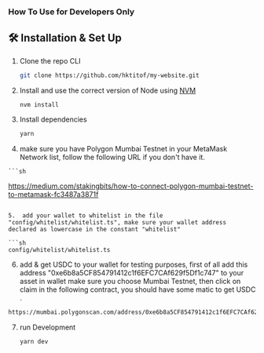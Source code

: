 ### How To Use for Developers Only

## 🛠 Installation & Set Up

1. Clone the repo CLI

   ```sh
   git clone https://github.com/hktitof/my-website.git
   ```

2. Install and use the correct version of Node using [NVM](https://github.com/nvm-sh/nvm)

   ```sh
   nvm install
   ```

3. Install dependencies

   ```sh
   yarn
   ```
  4. make sure you have Polygon Mumbai Testnet in your MetaMask Network list, follow the following URL if you don't have it.

    ```sh
   https://medium.com/stakingbits/how-to-connect-polygon-mumbai-testnet-to-metamask-fc3487a3871f
   ```
   
 5.  add your wallet to whitelist in the file "config/whitelist/whitelist.ts", make sure your wallet address declared as lowercase in the constant "whitelist"

   ```sh
   config/whitelist/whitelist.ts
```
     
 6.  add & get USDC to your wallet for testing purposes, first of all add this address "0xe6b8a5CF854791412c1f6EFC7CAf629f5Df1c747" to your asset in wallet make sure you choose Mumbai Testnet, then click on claim in the following contract, you should have some matic to get USDC .

   ```sh
   https://mumbai.polygonscan.com/address/0xe6b8a5CF854791412c1f6EFC7CAf629f5Df1c747#writeProxyContract
   ```
7. run Development

   ```sh
   yarn dev
   ```
